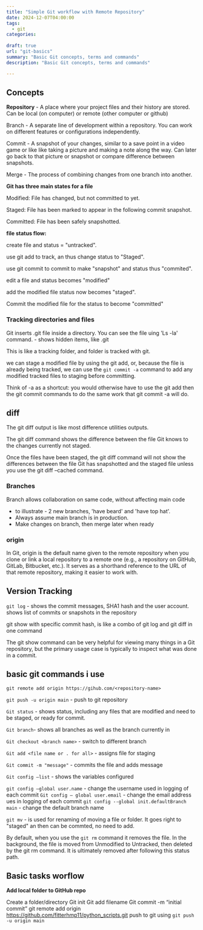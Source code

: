 ```yaml
---
title: "Simple Git workflow with Remote Repository"
date: 2024-12-07T04:00:00
tags:
  - git
categories: 
 
draft: true
url: "git-basics"
summary: "Basic Git concepts, terms and commands"
description: "Basic Git concepts, terms and commands"

---
```


## Concepts


**Repository** - A place where your project files and their history are stored.  Can be local (on computer) or remote (other computer or github)

Branch - A separate line of development within a repository. You can work on different features or configurations independently.

Commit - A snapshot of your changes, similar to a save point in a video game or like like taking a picture and making a note along the way.  Can later go back to that picture or snapshot or compare difference between snapshots.

Merge - The process of combining changes from one branch into another.



**Git has three main states for a file**

Modified: File has changed, but not committed to yet.

Staged: File has been marked to appear in the following commit snapshot.

Committed: File has been safely snapshotted.

**file status flow:**

create file and status = "untracked".

use git add to track, an thus change status to "Staged".

use git commit to commit to make "snapshot" and status thus "commited".

edit a file  and status becomes "modified"

add the modified file status now becomes "staged".

Commit the modified file for the status to become "committed"



### Tracking directories and files
Git inserts .git file inside a directory.
You can see the file uing 'Ls -la' command. - shows hidden items, like .git

This is like a tracking folder, and folder is tracked with git.

we can stage a modified file by using the git add, or, because the file is already being tracked, we can use the `git commit -a`  command to add any modified tracked files to staging before committing. 

Think of -a as a shortcut: you would otherwise have to use the git add then the git commit commands to do the same work that git commit -a will do.


## diff

The git diff output is like most difference utilities outputs.

The git diff command shows the difference between the file Git knows to the changes currently not staged. 

Once the files have been staged, the git diff command will not show the differences between the file Git has snapshotted and the staged file unless you use the git diff –cached command.



### Branches

Branch allows collaboration on same code, without affecting main code
- to illustrate - 2 new branches, 'have beard' and 'have top hat'.
- Always assume main branch is in production.
- Make changes on branch, then merge later when ready


### origin

In Git, origin is the default name given to the remote repository when you clone or link a local repository to a remote one (e.g., a repository on GitHub, GitLab, Bitbucket, etc.). 
It serves as a shorthand reference to the URL of that remote repository, making it easier to work with.

## Version Tracking


`git log` - shows the commit messages, SHA1 hash and the user account.  shows list of commits or snapshots in the repository


git show with specific commit hash, is like a combo of git log and git diff in one command

The git show command can be very helpful for viewing many things in a Git repository, but the primary usage case is typically to inspect what was done in a commit.




## basic git commands i use

`git remote add origin https://gihub.com/<repository-name>`

`git push -u origin main` - 
push to git repository


`Git status` - shows status, including any files that are modified and need to be staged, or ready for commit.

`Git branch`- shows all branches as well as the branch currently in


`Git checkout <branch name>` - switch to different branch

`Git add <file name or . for all>` - assigns file for staging

`Git commit -m "message"` - commits the file and adds message

`Git config —list` - shows the variables configured

`git config —global user.name` - change the username used in logging of each commit
`Git config — global user.email` - change the email address ues in logging of each commit
`git config --global init.defaultBranch main` - change the default branch name

`git mv` - is used for renaming of moving a file or folder.  It goes right to "staged" an then can be commted, no need to add.

By default, when you use the `git rm` command it removes the file. In the background, the file is moved from Unmodified to Untracked, then deleted by the git rm command. It is ultimately removed after following this status path.


## Basic tasks worflow

**Add local folder to GitHub repo**

Create a folder/directory
Git init
Git add filename
Git commit -m “initial commit”
git remote add origin https://github.com/fitterhmp11/python_scripts.git
push to git using `git push -u origin main`


